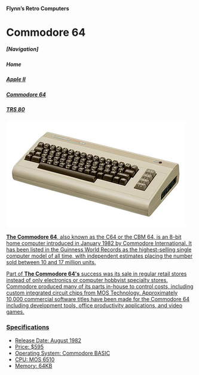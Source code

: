 <!DOCTYPE html>
<html>
<head>
  <meta charaset = “utf-8”>
	
  <!--<title>--<h2>Commodore 64</h2></title>--> 
</head>
<body>

<h4>Flynn’s Retro Computers</h4>
<h1>Commodore 64</h1>
	<h5>[Navigation]</h5>
	<h5>Home</h5>
	<h5><a href="Apple-ii.md" alt= "Apple II">Apple II</a></h5>
	<h5><a href="Commodore-64.md" alt="Commodore-64.md">Commodore 64</a></h5>
	<h5><a href="TRS-80.md" alt= "TRS-80">TRS 80</h5>
<img src="commodore-64.jpg" alt="Commodor 64">
 	
<p><strong>The Commodore 64</strong>, also known as the C64 or the CBM 64, is an 8-bit home computer introduced in January 1982 by Commodore International. It has been listed in the Guinness World Records as the highest-selling single computer model of all time, with independent estimates placing the number sold between 10 and 17 million units.</p>

<p>Part of <strong>The Commodore 64's</strong> success was its sale in regular retail stores instead of only electronics or computer hobbyist specialty stores. Commodore produced many of its parts in-house to control costs, including custom integrated circuit chips from MOS Technology. Approximately 10,000 commercial software titles have been made for the Commodore 64 including development tools, office productivity applications, and video games.</p>

<h3>Specifications</h3>
<ul>
	<li>Release Date: August 1982</li>
	<li>Price: $595</li>
	<li>Operating System: Commodore BASIC</li>
	<li>CPU: MOS 6510</li>
	<li>Memory: 64KB</li>
</ul>
</body>
</html>
